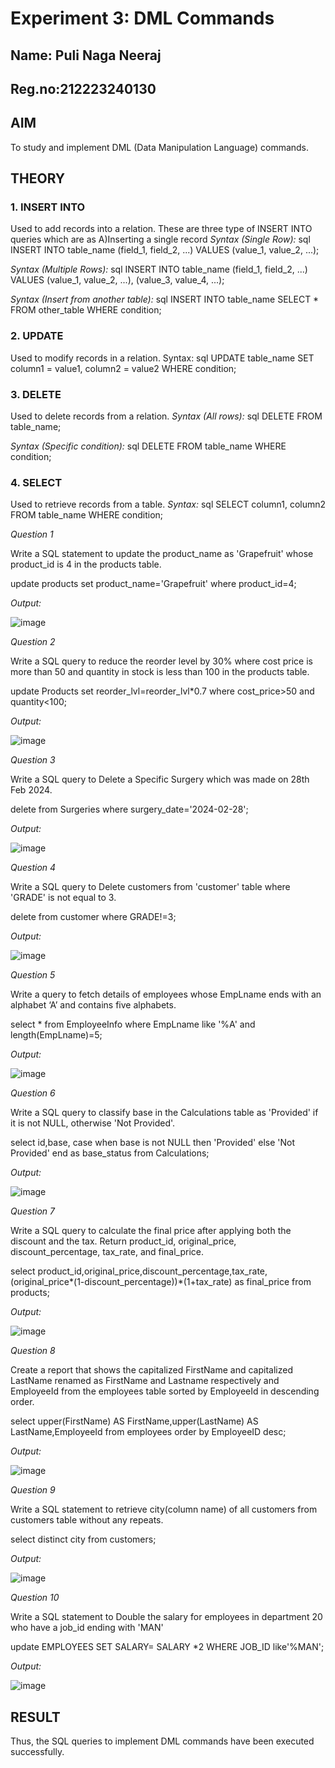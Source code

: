 # Experiment 3: DML Commands
## Name: Puli Naga Neeraj
## Reg.no:212223240130
## AIM
To study and implement DML (Data Manipulation Language) commands.

## THEORY

### 1. INSERT INTO
Used to add records into a relation.
These are three type of INSERT INTO queries which are as
A)Inserting a single record
*Syntax (Single Row):*
sql
INSERT INTO table_name (field_1, field_2, ...) VALUES (value_1, value_2, ...);

*Syntax (Multiple Rows):*
sql
INSERT INTO table_name (field_1, field_2, ...) VALUES
(value_1, value_2, ...),
(value_3, value_4, ...);

*Syntax (Insert from another table):*
sql
INSERT INTO table_name SELECT * FROM other_table WHERE condition;

### 2. UPDATE
Used to modify records in a relation.
Syntax:
sql
UPDATE table_name SET column1 = value1, column2 = value2 WHERE condition;

### 3. DELETE
Used to delete records from a relation.
*Syntax (All rows):*
sql
DELETE FROM table_name;

*Syntax (Specific condition):*
sql
DELETE FROM table_name WHERE condition;

### 4. SELECT
Used to retrieve records from a table.
*Syntax:*
sql
SELECT column1, column2 FROM table_name WHERE condition;

*Question 1*

Write a SQL statement to update the product_name as 'Grapefruit' whose product_id is 4 in the products table.

update products
set product_name='Grapefruit'
where product_id=4;

*Output:*

![image](https://github.com/user-attachments/assets/f7cb35b7-e15c-4d6d-be26-695316a2752f)

*Question 2*

Write a SQL query to reduce the reorder level by 30% where cost price is more than 50 and quantity in stock is less than 100 in the products table.

update Products
set reorder_lvl=reorder_lvl*0.7
where cost_price>50 and quantity<100;

*Output:*

![image](https://github.com/user-attachments/assets/be6557eb-cca2-408a-ba08-390d6e796285)

*Question 3*

Write a SQL query to Delete a Specific Surgery which was made on 28th Feb 2024.

delete from Surgeries 
where surgery_date='2024-02-28';

*Output:*

![image](https://github.com/user-attachments/assets/10904988-223a-42e7-94ca-3b48b01b9c31)

*Question 4*

Write a SQL query to Delete customers from 'customer' table where 'GRADE' is not equal to 3.

delete from customer
where GRADE!=3;

*Output:*

![image](https://github.com/user-attachments/assets/79285c8a-2978-407d-82ba-b3c2cdb69272)

*Question 5*

Write a query to fetch details of employees whose EmpLname ends with an alphabet ‘A’ and contains five alphabets.

select * from EmployeeInfo 
where EmpLname like '%A' and length(EmpLname)=5;

*Output:*

![image](https://github.com/user-attachments/assets/821d1823-0fea-438e-9709-d82220eea49a)

*Question 6*

Write a SQL query to classify base in the Calculations table as 'Provided' if it is not NULL, otherwise 'Not Provided'.

select id,base,
case when base is not NULL then 'Provided'
else 'Not Provided'
end as base_status
from Calculations;

*Output:*

![image](https://github.com/user-attachments/assets/01350e6d-b955-4d9f-8d27-c40f32b3423e)

*Question 7*

Write a SQL query to calculate the final price after applying both the discount and the tax. Return product_id, original_price, discount_percentage, tax_rate, and final_price.

select product_id,original_price,discount_percentage,tax_rate,(original_price*(1-discount_percentage))*(1+tax_rate) as final_price
from products;

*Output:*

![image](https://github.com/user-attachments/assets/1fb06574-24fd-4972-b6e2-79a5a2065676)

*Question 8*

Create a report that shows the capitalized FirstName and capitalized LastName renamed as FirstName and Lastname respectively and EmployeeId from the employees table sorted by EmployeeId in descending order.

select upper(FirstName) AS FirstName,upper(LastName) AS LastName,EmployeeId
from employees
order by EmployeeID desc;

*Output:*

![image](https://github.com/user-attachments/assets/fdff8b34-9326-409f-9a0f-184c53772e6c)

*Question 9*

Write a SQL statement to retrieve city(column name) of all customers from customers table without any repeats.

select distinct city from customers;

*Output:*

![image](https://github.com/user-attachments/assets/38dc88ff-bf42-4f73-a8ca-5a1b75ae5a23)

*Question 10*

Write a SQL statement to Double the salary for employees in department 20 who have a job_id ending with 'MAN'

update EMPLOYEES
SET SALARY= SALARY *2
WHERE JOB_ID like'%MAN';

*Output:*

![image](https://github.com/user-attachments/assets/30c35d8d-ef7b-4012-8554-9d1fe551bc5b)

## RESULT
Thus, the SQL queries to implement DML commands have been executed successfully.
